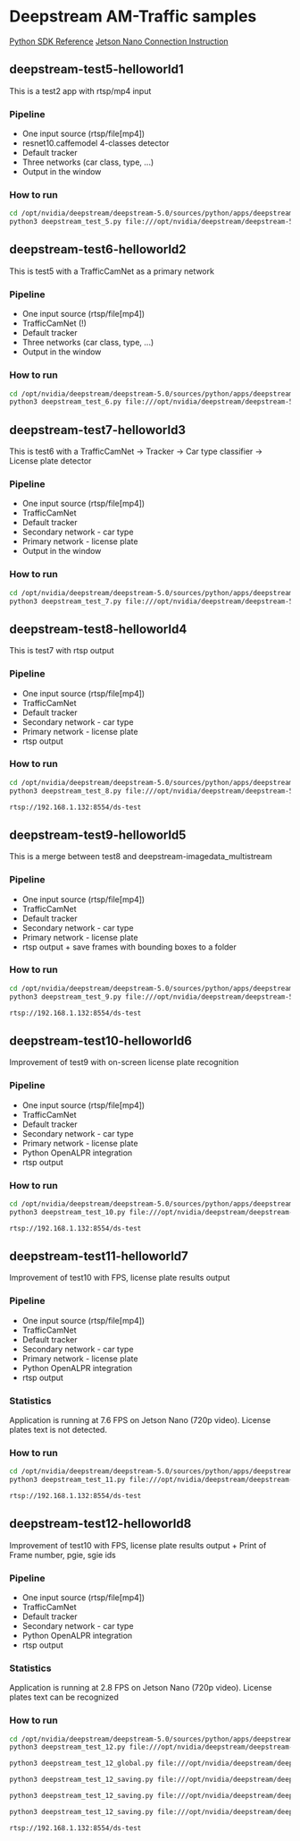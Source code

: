 # Deepstream AM-Traffic samples

[Python SDK Reference](https://docs.nvidia.com/metropolis/deepstream/python-api/index.html)
[Jetson Nano Connection Instruction](https://docs.google.com/document/d/1hDoDEHMTkMPDQZCvGM-OgKTn2EXkXXvS0UaDlJ75vEw/edit)


## deepstream-test5-helloworld1

This is a test2 app with rtsp/mp4 input

### Pipeline
- One input source (rtsp/file[mp4])
- resnet10.caffemodel 4-classes detector
- Default tracker
- Three networks (car class, type, ...)
- Output in the window

### How to run

```sh
cd /opt/nvidia/deepstream/deepstream-5.0/sources/python/apps/deepstream-test5-helloworld1
python3 deepstream_test_5.py file:///opt/nvidia/deepstream/deepstream-5.0/samples/streams/sample_720p.mp4
```

## deepstream-test6-helloworld2

This is test5 with a TrafficCamNet as a primary network

### Pipeline
- One input source (rtsp/file[mp4])
- TrafficCamNet (!)
- Default tracker
- Three networks (car class, type, ...)
- Output in the window

### How to run

```sh
cd /opt/nvidia/deepstream/deepstream-5.0/sources/python/apps/deepstream-test6-helloworld2
python3 deepstream_test_6.py file:///opt/nvidia/deepstream/deepstream-5.0/samples/streams/sample_720p.mp4
```

## deepstream-test7-helloworld3

This is test6 with a TrafficCamNet -> Tracker -> Car type classifier -> License plate detector

### Pipeline
- One input source (rtsp/file[mp4])
- TrafficCamNet 
- Default tracker
- Secondary network - car type
- Primary network - license plate
- Output in the window

### How to run

```sh
cd /opt/nvidia/deepstream/deepstream-5.0/sources/python/apps/deepstream-test7-helloworld3
python3 deepstream_test_7.py file:///opt/nvidia/deepstream/deepstream-5.0/samples/streams/StreamRecord_cam2_test.mp4
```

## deepstream-test8-helloworld4

This is test7 with rtsp output

### Pipeline
- One input source (rtsp/file[mp4])
- TrafficCamNet 
- Default tracker
- Secondary network - car type
- Primary network - license plate
- rtsp output 

### How to run

```sh
cd /opt/nvidia/deepstream/deepstream-5.0/sources/python/apps/deepstream-test8-helloworld4
python3 deepstream_test_8.py file:///opt/nvidia/deepstream/deepstream-5.0/samples/streams/StreamRecord_cam2_test.mp4

rtsp://192.168.1.132:8554/ds-test
```

## deepstream-test9-helloworld5

This is a merge between test8 and deepstream-imagedata_multistream

### Pipeline
- One input source (rtsp/file[mp4])
- TrafficCamNet 
- Default tracker
- Secondary network - car type
- Primary network - license plate
- rtsp output + save frames with bounding boxes to a folder


### How to run

```sh
cd /opt/nvidia/deepstream/deepstream-5.0/sources/python/apps/deepstream-test9-helloworld5
python3 deepstream_test_9.py file:///opt/nvidia/deepstream/deepstream-5.0/samples/streams/StreamRecord_cam2_test.mp4

rtsp://192.168.1.132:8554/ds-test
```


## deepstream-test10-helloworld6

Improvement of test9 with on-screen license plate recognition

### Pipeline
- One input source (rtsp/file[mp4])
- TrafficCamNet 
- Default tracker
- Secondary network - car type
- Primary network - license plate
- Python OpenALPR integration
- rtsp output


### How to run

```sh
cd /opt/nvidia/deepstream/deepstream-5.0/sources/python/apps/deepstream-test10-helloworld6
python3 deepstream_test_10.py file:///opt/nvidia/deepstream/deepstream-5.0/samples/streams/StreamRecord_cam2_test.mp4

rtsp://192.168.1.132:8554/ds-test
```

## deepstream-test11-helloworld7

Improvement of test10 with FPS, license plate results output

### Pipeline
- One input source (rtsp/file[mp4])
- TrafficCamNet 
- Default tracker
- Secondary network - car type
- Primary network - license plate
- Python OpenALPR integration
- rtsp output

### Statistics
Application is running at 7.6 FPS on Jetson Nano (720p video). License plates text is not detected.

### How to run

```sh
cd /opt/nvidia/deepstream/deepstream-5.0/sources/python/apps/deepstream-test11-helloworld7
python3 deepstream_test_11.py file:///opt/nvidia/deepstream/deepstream-5.0/samples/streams/StreamRecord_cam2_test.mp4

rtsp://192.168.1.132:8554/ds-test
```

## deepstream-test12-helloworld8

Improvement of test10 with FPS, license plate results output
+
Print of Frame number, pgie, sgie ids

### Pipeline
- One input source (rtsp/file[mp4])
- TrafficCamNet 
- Default tracker
- Secondary network - car type
- Python OpenALPR integration
- rtsp output

### Statistics
Application is running at 2.8 FPS on Jetson Nano (720p video). License plates text can be recognized

### How to run

```sh
cd /opt/nvidia/deepstream/deepstream-5.0/sources/python/apps/deepstream-test12-helloworld8
python3 deepstream_test_12.py file:///opt/nvidia/deepstream/deepstream-5.0/samples/streams/StreamRecord_cam2_test.mp4

python3 deepstream_test_12_global.py file:///opt/nvidia/deepstream/deepstream-5.0/samples/streams/StreamRecord_cam2_test.mp4

python3 deepstream_test_12_saving.py file:///opt/nvidia/deepstream/deepstream-5.0/samples/streams/StreamRecord_cam2_test2.mp4

python3 deepstream_test_12_saving.py file:///opt/nvidia/deepstream/deepstream-5.0/samples/streams/StreamRecord_cam2_test3.mp4

python3 deepstream_test_12_saving.py file:///opt/nvidia/deepstream/deepstream-5.0/samples/streams/StreamRecord_cam2_test4.mp4

rtsp://192.168.1.132:8554/ds-test
```